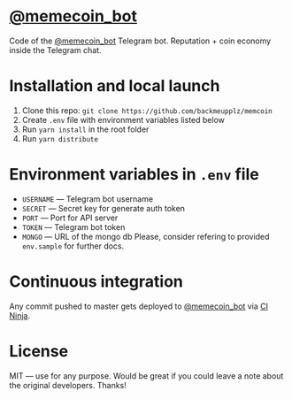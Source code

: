 # [@memecoin_bot](https://t.me/memecoin_bot)
Code of the [@memecoin_bot](https://t.me/memecoin_bot) Telegram bot. Reputation + coin economy inside the Telegram chat.
# Installation and local launch
1. Clone this repo: `git clone https://github.com/backmeupplz/memcoin`
2. Create `.env` file with environment variables listed below
3. Run `yarn install` in the root folder
4. Run `yarn distribute`
# Environment variables in `.env` file
* `USERNAME` — Telegram bot username
* `SECRET` — Secret key for generate auth token
* `PORT` — Port for API server
* `TOKEN` — Telegram bot token
* `MONGO` — URL of the mongo db
Please, consider refering to provided `env.sample` for further docs.
# Continuous integration
Any commit pushed to master gets deployed to [@memecoin_bot](https://t.me/memecoin_bot) via [CI Ninja](https://github.com/backmeupplz/ci-ninja).
# License
MIT — use for any purpose. Would be great if you could leave a note about the original developers. Thanks!